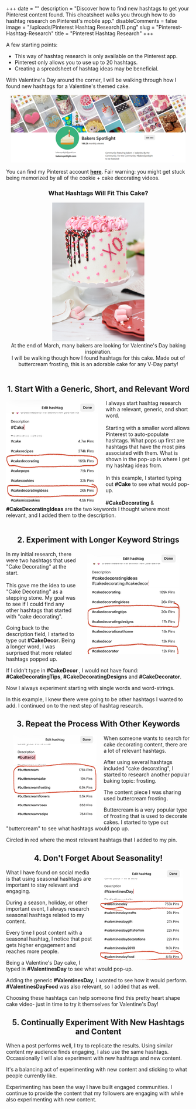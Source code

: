 +++
date = ""
description = "Discover how to find new hashtags to get your Pinterest content found.  This cheatsheet walks you through how to do hashtag research on Pinterest's mobile app."
disableComments = false
image = "/uploads/Pinterest Hashtag Research(1).png"
slug = "Pinterest-Hashtag-Research"
title = "Pinterest Hashtag Research"
+++

A few starting points:

* This way of hashtag research is only available on the Pinterest app.
* Pinterest only allows you to use up to 20 hashtags.
* Creating a spreadsheet of hashtag ideas may be beneficial.

With Valentine's Day around the corner, I will be walking through how I found new hashtags for a Valentine's themed cake.

<center><img src="https://raw.githubusercontent.com/foofeh/hugo-theme-massively/master/exampleSite/static/uploads/bakers.PNG" width="95%" height="95%"></center>

You can find my Pinterest account <b><font color="#1C4966">[here](https://www.pinterest.com/bakersspotlight/)</font></b>. Fair warning: you might get stuck being memorized by all of the cookie + cake decorating videos.

<center><h3> What Hashtags Will Fit This Cake? </center></h3>

<Center><img src="https://raw.githubusercontent.com/foofeh/hugo-theme-massively/master/exampleSite/static/uploads/deva-williamson-Kppw90QC_aE-unsplash(1).jpg" width="50%" height="50%"></center>
<center>
At the end of March, many bakers are looking for Valentine's Day baking inspiration. 
<br>
I will be walking though how I found hashtags for this cake. Made out of buttercream frosting, this is an adorable cake for any V-Day party!
</center>
<br>
<Center><H2> 1. Start With a Generic, Short, and Relevant Word</Center></H2>
<img src="https://raw.githubusercontent.com/foofeh/hugo-theme-massively/master/exampleSite/static/uploads/image0%20(1)(1).jpeg" width="50%" height="50%" style="float:left; margin-left:0px; margin-right:20px">
I always start hashtag research with a relevant, generic, and short word.
<br>
<br>
Starting with a smaller word allows Pinterest to auto-populate hashtags. What pops up first are hashtags that have the most pins associated with them.
What is shown in the pop-up is where I get my hashtag ideas from.
<br>
<br>
In this example, I started typing out <b>#Cake</b> to see what would pop-up.
<br>
<br>
<b>#CakeDecorating</b> & <b>#CakeDecoratingIdeas</b> are the two keywords I thought where most relevant, and I added them to the description.
<br>
<br>
<Center><H2>2. Experiment with Longer Keyword Strings </H2> </Center>
<img src="https://raw.githubusercontent.com/foofeh/hugo-theme-massively/master/exampleSite/static/uploads/image1(1).jpeg" width="50%" height="50%" align="right" style="text-align:left; margin:0px 20px; padding: 10px">
In my initial research, there were two hashtags that used "Cake Decorating" at the start. 
<br>
<br>
This gave me the idea to use "Cake Decorating" as a stepping stone. My goal was to see if I could find any other hashtags that started with "cake decorating".
</p>
Going back to the description field, I started to type out <b>#CakeDecor</b>. Being a longer word, I was surprised that more related hashtags popped up.
</p>
If I didn't type in <b>#CakeDecor </b>, I would not have found: <b>#CakeDecoratingTips</b>, <b>#CakeDecoratingDesigns</b> and <b>#CakeDecorator</b>.
<p>
Now I always experiment starting with single words and word-strings.
<p>
In this example, I knew there were going to be other hashtags I wanted to add. I continued on to the next step of hashtag research.
</p>



<Center><H2> 3. Repeat the Process With Other Keywords </Center></H2>
<img src="https://raw.githubusercontent.com/foofeh/hugo-theme-massively/master/exampleSite/static/uploads/image1%20(2)(1).jpeg" width="45%" height="45%" align="left" style="text-align:right; margin:0px 20px">
When someone wants to search for cake decorating content, there are a lot of relevant hashtags.

After using several hashtags included "cake decorating", I started to research another popular baking topic: frosting.

The content piece I was sharing used buttercream frosting.

Buttercream is a very popular type of frosting that is used to decorate cakes. I started to type out "buttercream" to see what hashtags would pop up.
<p>
Circled in red where the most relevant hashtags that I added to my pin.
 
<Center><H2> 4. Don't Forget About Seasonality!</Center></H2>
<img src="https://raw.githubusercontent.com/foofeh/hugo-theme-massively/master/exampleSite/static/uploads/image0%20(3)(1).jpeg" width="45%" height="45%" align="right" style="margin:0px 20px">
What I have found on social media is that using seasonal hashtags are important to stay relevant and engaging.

During a season, holiday, or other important event, I always research seasonal hashtags related to my content.

Every time I post content with a seasonal hashtag, I notice that post gets higher engagement and reaches more people.

Being a Valentine's Day cake, I typed in <b>#ValentinesDay</b> to see what would pop-up.

Adding the generic <b>#ValentinesDay</b>, I wanted to see how it would perform. <b>#ValentinesDayFood</b> was also relevant, so I added that as well.

Choosing these hashtags can help someone find this pretty heart shape cake video- just in time to try it themselves for Valentine's Day!


<Center><H2> 5. Continually Experiment With New Hashtags and Content </Center></H2>
When a post performs well, I try to replicate the results. Using similar content my audience finds engaging, I also use the same hashtags. Occassionally I will also experiment with new hashtags and new content. 

It's a balancing act of experimenting with new content and sticking to what people currently like.

Experimenting has been the way I have built engaged communities. I continue to provide the content that my followers are engaging with while also experimenting with new content. 
